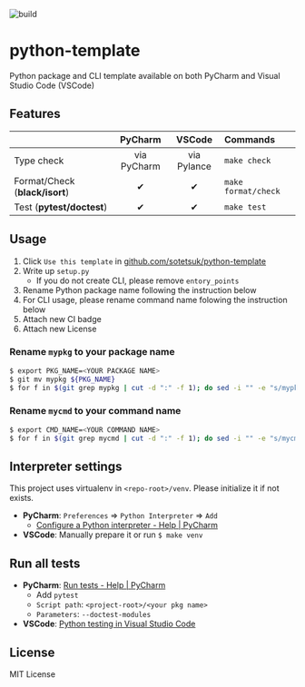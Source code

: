 ![build](https://github.com/sotetsuk/python-template/workflows/build/badge.svg)

# python-template
Python package and CLI template available on both PyCharm and Visual Studio Code (VSCode)

## Features

|   | PyCharm | VSCode | Commands |
|:---|:---:|:---:|:---|
| Type check | via PyCharm | via Pylance | `make check` |
| Format/Check (**black/isort**) | ✔ | ✔ | `make format/check` |
| Test (**pytest/doctest**) | ✔ | ✔ | `make test` |

## Usage

1. Click `Use this template` in [github.com/sotetsuk/python-template](https://github.com/sotetsuk/python-template)
2. Write up `setup.py`
    - If you do not create CLI, please remove `entory_points`
3. Rename Python package name following the instruction below
4. For CLI usage, please rename command name folowing the instruction below
5. Attach new CI badge
6. Attach new License

### Rename `mypkg` to your package name

```sh
$ export PKG_NAME=<YOUR PACKAGE NAME>
$ git mv mypkg ${PKG_NAME}
$ for f in $(git grep mypkg | cut -d ":" -f 1); do sed -i "" -e "s/mypkg/${PKG_NAME}/" ${f} ; done 
```

### Rename `mycmd` to your command name

```sh
$ export CMD_NAME=<YOUR COMMAND NAME>
$ for f in $(git grep mycmd | cut -d ":" -f 1); do sed -i "" -e "s/mycmd/${PKG_NAME}/" ${f} ; done
```

## Interpreter settings
This project uses virtualenv in `<repo-root>/venv`. Please initialize it if not exists.

- **PyCharm**: `Preferences` => `Python Interpreter` => `Add`
    - [Configure a Python interpreter - Help | PyCharm](https://www.jetbrains.com/help/pycharm/configuring-python-interpreter.html)
- **VSCode**: Manually prepare it or run `$ make venv`

## Run all tests

- **PyCharm**: [Run tests - Help | PyCharm](https://www.jetbrains.com/help/pycharm/performing-tests.html)
  - Add `pytest` 
  - `Script path`: `<project-root>/<your pkg name>`
  - `Parameters`: `--doctest-modules`
- **VSCode**: [Python testing in Visual Studio Code](https://code.visualstudio.com/docs/python/testing)


## License

MIT License
